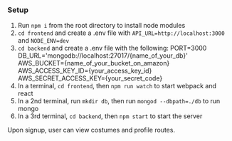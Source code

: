 ### Setup

1. Run `npm i` from the root directory to install node modules
2. `cd frontend` and create a .env file with `API_URL=http://localhost:3000` and `NODE_ENV=dev`
3. `cd backend` and create a .env file with the following: 
PORT=3000
DB_URL='mongodb://localhost:27017/{name_of_your_db}'
AWS_BUCKET={name_of_your_bucket_on_amazon}
AWS_ACCESS_KEY_ID={your_access_key_id}
AWS_SECRET_ACCESS_KEY={your_secret_code}
4. In a terminal, `cd frontend`, then `npm run watch` to start webpack and react 
5. In a 2nd terminal, run `mkdir db`, then run `mongod --dbpath=./db` to run mongo 
6. In a 3rd terminal, `cd backend`, then `npm start` to start the server


Upon signup, user can view costumes and profile routes.